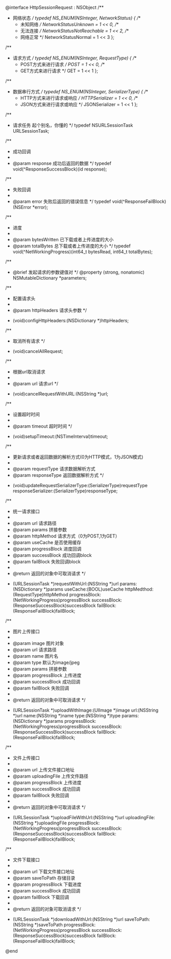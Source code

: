 @interface HttpSessionRequest : NSObject
/**
 *  网络状态
 */
typedef NS_ENUM(NSInteger, NetworkStatus) {
    /**
     *  未知网络
     */
    NetworkStatusUnknown             = 1 << 0,
    /**
     *  无法连接
     */
    NetworkStatusNotReachable        = 1 << 2,
    /**
     *  网络正常
     */
    NetworkStatusNormal              = 1 << 3
};

/**
 *  请求方式
 */
typedef NS_ENUM(NSInteger, RequestType) {
    /**
     *  POST方式来进行请求
     */
    POST = 1 << 0,
    /**
     *  GET方式来进行请求
     */
    GET  = 1 << 1
};

/**
 *  数据串行方式
 */
typedef NS_ENUM(NSInteger, SerializerType) {
    /**
     *  HTTP方式来进行请求或响应
     */
    HTTPSerializer = 1 << 0,
    /**
     *  JSON方式来进行请求或响应
     */
    JSONSerializer = 1 << 1
};

/**
 *  请求任务  起个别名，你懂的
 */
typedef NSURLSessionTask URLSessionTask;

/**
 *  成功回调
 *
 *  @param response 成功后返回的数据
 */
typedef void(^ResponseSuccessBlock)(id response);

/**
 *  失败回调
 *
 *  @param error 失败后返回的错误信息
 */
typedef void(^ResponseFailBlock)(NSError *error);

/**
 *  进度
 *
 *  @param bytesWritten              已下载或者上传进度的大小
 *  @param totalBytes                总下载或者上传进度的大小
 */
typedef void(^NetWorkingProgress)(int64_t bytesRead,
                                    int64_t totalBytes);


/**
 *  @brief  发起请求的参数键值对
 */
@property (strong, nonatomic) NSMutableDictionary *parameters;

/**
 *  配置请求头
 *
 *  @param httpHeaders 请求头参数
 */
+ (void)configHttpHeaders:(NSDictionary *)httpHeaders;

/**
 *  取消所有请求
 */
+ (void)cancelAllRequest;

/**
 *  根据url取消请求
 *
 *  @param url 请求url
 */
+ (void)cancelRequestWithURL:(NSString *)url;


/**
 *	设置超时时间
 *
 *  @param timeout 超时时间
 */
+ (void)setupTimeout:(NSTimeInterval)timeout;

/**
 *  更新请求或者返回数据的解析方式(0为HTTP模式，1为JSON模式)
 *
 *  @param requestType  请求数据解析方式
 *  @param responseType 返回数据解析方式
 */
+ (void)updateRequestSerializerType:(SerializerType)requestType
                 responseSerializer:(SerializerType)responseType;

/**
 *  统一请求接口
 *
 *  @param url              请求路径
 *  @param params           拼接参数
 *  @param httpMethod       请求方式（0为POST,1为GET）
 *  @param useCache         是否使用缓存
 *  @param progressBlock    进度回调
 *  @param successBlock     成功回调block
 *  @param failBlock        失败回调block
 *
 *  @return 返回的对象中可取消请求
 */
+ (URLSessionTask *)requestWithUrl:(NSString *)url
                              params:(NSDictionary *)params
                            useCache:(BOOL)useCache
                         httpMedthod:(RequestType)httpMethod
                       progressBlock:(NetWorkingProgress)progressBlock
                        successBlock:(ResponseSuccessBlock)successBlock
                           failBlock:(ResponseFailBlock)failBlock;

/**
 *  图片上传接口
 *
 *	@param image            图片对象
 *  @param url              请求路径
 *	@param name             图片名
 *	@param type             默认为image/jpeg
 *	@param params           拼接参数
 *	@param progressBlock    上传进度
 *	@param successBlock     成功回调
 *	@param failBlock		失败回调
 *
 *  @return 返回的对象中可取消请求
 */
+ (URLSessionTask *)uploadWithImage:(UIImage *)image
                                  url:(NSString *)url
                                 name:(NSString *)name
                                 type:(NSString *)type
                               params:(NSDictionary *)params
                        progressBlock:(NetWorkingProgress)progressBlock
                         successBlock:(ResponseSuccessBlock)successBlock
                            failBlock:(ResponseFailBlock)failBlock;

/**
 *  文件上传接口
 *
 *  @param url              上传文件接口地址
 *  @param uploadingFile    上传文件路径
 *  @param progressBlock    上传进度
 *	@param successBlock     成功回调
 *	@param failBlock		失败回调
 *
 *  @return 返回的对象中可取消请求
 */
+ (URLSessionTask *)uploadFileWithUrl:(NSString *)url
                          uploadingFile:(NSString *)uploadingFile
                          progressBlock:(NetWorkingProgress)progressBlock
                           successBlock:(ResponseSuccessBlock)successBlock
                              failBlock:(ResponseFailBlock)failBlock;

/**
 *  文件下载接口
 *
 *  @param url           下载文件接口地址
 *  @param saveToPath    存储目录
 *  @param progressBlock 下载进度
 *  @param successBlock  成功回调
 *  @param failBlock     下载回调
 *
 *  @return 返回的对象可取消请求
 */
+ (URLSessionTask *)downloadWithUrl:(NSString *)url
                           saveToPath:(NSString *)saveToPath
                        progressBlock:(NetWorkingProgress)progressBlock
                         successBlock:(ResponseSuccessBlock)successBlock
                            failBlock:(ResponseFailBlock)failBlock;


@end
